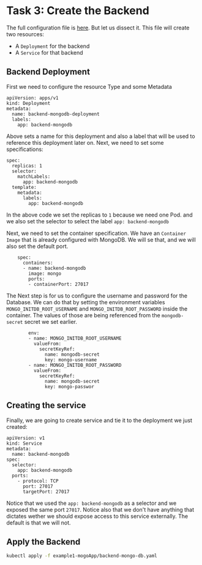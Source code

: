 # Task 3: Create the Backend

The full configuration file is [here](./example1-mongoApp/backend-mongo-db.yaml). But let us dissect it.
This file will create two resources:
- A `Deployment` for the backend
- A `Service` for that backend

## Backend Deployment

First we need to configure the resource Type and some Metadata
```
apiVersion: apps/v1
kind: Deployment
metadata:
  name: backend-mongodb-deployment
  labels:
    app: backend-mongodb
```

Above sets a name for this deployment and also a label that will be used to reference this deployment later on.
Next,  we need to set some specifications:
```
spec:
  replicas: 1
  selector:
    matchLabels:
      app: backend-mongodb
  template:
    metadata:
      labels:
        app: backend-mongodb
```
In the above code we set the replicas to `1` because we need one Pod. and we also set the selector to select the label `app: backend-mongodb`

Next, we need to set the container specification. We have an `Container Image` that is already configured with MongoDB. We will se that, and we will also set the default port.
```
    spec:
      containers:
      - name: backend-mongodb
        image: mongo
        ports:
        - containerPort: 27017
```
The Next step is for us to configure the username and password for the Database. We can do that by setting the environment variables `MONGO_INITDB_ROOT_USERNAME` and `MONGO_INITDB_ROOT_PASSWORD` inside the container. The values of those are being referenced from the `mongodb-secret` secret we set earlier.

```
        env:
        - name: MONGO_INITDB_ROOT_USERNAME
          valueFrom:
            secretKeyRef:
              name: mongodb-secret
              key: mongo-username
        - name: MONGO_INITDB_ROOT_PASSWORD
          valueFrom: 
            secretKeyRef:
              name: mongodb-secret
              key: mongo-passwor
```
## Creating the service
Finally, we are going to create service and tie it to the deployment we just created:
```
apiVersion: v1
kind: Service
metadata:
  name: backend-mongodb
spec:
  selector:
    app: backend-mongodb
  ports:
    - protocol: TCP
      port: 27017
      targetPort: 27017
```

Notice that we used the `app: backend-mongodb` as a selector and we exposed the same port `27017`. Notice also that we don't have anything that dictates wether we should expose access to this service externally. The default is that we will not.

## Apply the Backend

```bash
kubectl apply -f example1-mogoApp/backend-mongo-db.yaml
```